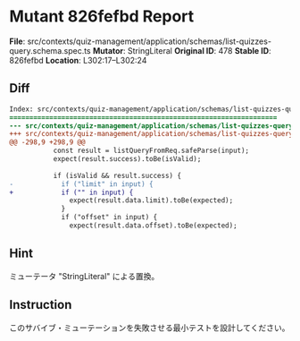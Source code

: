 # Mutant 826fefbd Report

**File**: src/contexts/quiz-management/application/schemas/list-quizzes-query.schema.spec.ts
**Mutator**: StringLiteral
**Original ID**: 478
**Stable ID**: 826fefbd
**Location**: L302:17–L302:24

## Diff

```diff
Index: src/contexts/quiz-management/application/schemas/list-quizzes-query.schema.spec.ts
===================================================================
--- src/contexts/quiz-management/application/schemas/list-quizzes-query.schema.spec.ts	original
+++ src/contexts/quiz-management/application/schemas/list-quizzes-query.schema.spec.ts	mutated #478
@@ -298,9 +298,9 @@
           const result = listQueryFromReq.safeParse(input);
           expect(result.success).toBe(isValid);
 
           if (isValid && result.success) {
-            if ("limit" in input) {
+            if ("" in input) {
               expect(result.data.limit).toBe(expected);
             }
             if ("offset" in input) {
               expect(result.data.offset).toBe(expected);
```

## Hint

ミューテータ "StringLiteral" による置換。

## Instruction

このサバイブ・ミューテーションを失敗させる最小テストを設計してください。
